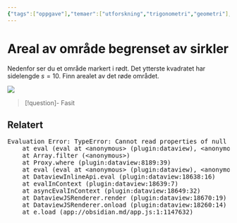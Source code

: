 ```yaml
---
{"tags":["oppgave"],"temaer":["utforskning","trigonometri","geometri"],"aliases":[null],"del":1,"oppgave":"5a","fag":["1t"],"eksamen":"e20","dg-publish":true,"title":"Areal av område begrenset av sirkler","date":"2023-06-08","modified":"2023-06-08","todo":"fasit","permalink":"/areal-av-omrade-begrenset-av-sirkler/","dgPassFrontmatter":true}
---
```



# Areal av område begrenset av sirkler
Nedenfor ser du et område markert i rødt. Det ytterste kvadratet har sidelengde $s=10$. Finn arealet av det røde området.

![](/img/user/_resources/omraade-begrenset-av-sirkler.png)

>[!question]- Fasit
> 
>

## Relatert

<pre class="dataview dataview-error">Evaluation Error: TypeError: Cannot read properties of null (reading 'contains')
    at eval (eval at &lt;anonymous&gt; (plugin:dataview), &lt;anonymous&gt;:35:47)
    at Array.filter (&lt;anonymous&gt;)
    at Proxy.where (plugin:dataview:8189:39)
    at eval (eval at &lt;anonymous&gt; (plugin:dataview), &lt;anonymous&gt;:35:28)
    at DataviewInlineApi.eval (plugin:dataview:18638:16)
    at evalInContext (plugin:dataview:18639:7)
    at asyncEvalInContext (plugin:dataview:18649:32)
    at DataviewJSRenderer.render (plugin:dataview:18670:19)
    at DataviewJSRenderer.onload (plugin:dataview:18260:14)
    at e.load (app://obsidian.md/app.js:1:1147632)</pre>